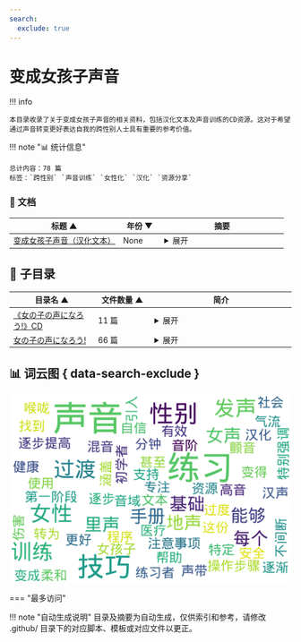 ```yaml
---
search:
  exclude: true
---
```


# 变成女孩子声音


!!! info

    本目录收录了关于变成女孩子声音的相关资料，包括汉化文本及声音训练的CD资源。这对于希望通过声音转变更好表达自我的跨性别人士具有重要的参考价值。



!!! note "📊 统计信息"

    总计内容：78 篇
    标签：`跨性别` `声音训练` `女性化` `汉化` `资源分享`



### 📄 文档

<table>
<thead><tr>
<th style="width: 40%" data-sortable="true" data-sort-direction="asc" data-sort-type="text">标题 ▲</th>
<th style="width: 15%" data-sortable="true" data-sort-direction="desc" data-sort-type="year">年份 ▼</th>
<th style="width: 45%">摘要</th>
</tr></thead>
<tbody>
<tr data-name="变成女孩子声音（汉化文本）" data-year="None" data-date="2024-12-13 05:32:01">
                <td><a href="变成女孩子声音（汉化文本）_page" class="md-button">变成女孩子声音（汉化文本）</a></td>
                <td class="year-cell">None</td>
                <td class="description-cell"><details markdown>
                    <summary>展开</summary>
                    <div class="description">
                        本文件是关于如何变得更像女性的声音训练手册，涵盖了多种阶段性练习的方法和技巧，旨在帮助跨性别女性在声音上实现更好的过渡。文件的内容从基础的练习程序开始，包括地声和里声的基础发声，逐步过渡到更复杂的技巧，如声音的混音、创造特定类型的女声，甚至包括颤音与汉声的练习。每个阶段都有具体的操作步骤、注意事项和练习建议，强调发声技巧的正确性和安全性。

文中提到，初学者在第一阶段应专注于20分钟的不间断练习，并通过逐步提高自己的音域来发展气嗓。之后，逐渐引入里声的练习，以增强声音的柔和度与高音的呈现。每个阶段都有详细的建议，例如如何进行音阶练习、声带与气流的控制等，确保练习者能够有效且安全地提升其声音。

文件还特别强调喉咙健康的重要性，以防止声音训练中的过度使用导致的伤害。通过这份手册，跨性别女性能够掌握从地声转为里声的技巧，并且在声音的表现上找到自信。
                        <br>年份：None
                        <br>收录日期：2024-12-13 05:32:01
                    </div>
                </details></td>
            </tr>
</tbody>
</table>


## 📁 子目录

<table>
<thead><tr>
<th style="width: 30%" data-sortable="true" data-sort-direction="asc" data-sort-type="text">目录名 ▲</th>
<th style="width: 20%" data-sortable="true" data-sort-direction="asc" data-sort-type="text">文件数量 ▲</th>
<th style="width: 50%">简介</th>
</tr></thead>
<tbody>
<tr data-name="《女の子の声になろう!》CD" data-count="11" data-date="0000-00-00">
                <td><a href="《女の子の声になろう!》CD" class="md-button">《女の子の声になろう!》CD</a></td>
                <td class="count-cell">11 篇</td>
                <td class="description-cell"><details markdown>
                    <summary>展开</summary>
                    <div class="description">
                        这是一个介绍如何通过声音训练变成女孩子声音的音频资料，包含了一张名为《女の子の声になろう!》的CD，主要针对希望在声音上进行过渡的跨性别者，提供相关的练习和指导。
                        <br>文件数量：11 篇
                    </div>
                </details></td>
            </tr>
<tr data-name="女の子の声になろう!" data-count="66" data-date="0000-00-00">
                <td><a href="女の子の声になろう!" class="md-button">女の子の声になろう!</a></td>
                <td class="count-cell">66 篇</td>
                <td class="description-cell"><details markdown>
                    <summary>展开</summary>
                    <div class="description">
                        本目录收录了关于跨性别者声音转变的资源，尤其是提升女性化声音的技巧与经验分享。这些文件包括各种阶段的声音练习和技巧，以帮助跨性别女性实现声音上的过渡。
                        <br>文件数量：66 篇
                    </div>
                </details></td>
            </tr>
</tbody>
</table>


## 📊 词云图 { data-search-exclude }

![词云图](abstracts_wordcloud.png)


<script>
const sortFunctions = {
    year: (a, b, direction) => {
        a = a === '未知' ? '0000' : a;
        b = b === '未知' ? '0000' : b;
        return direction === 'desc' ? b.localeCompare(a) : a.localeCompare(b);
    },
    count: (a, b, direction) => {
        const aNum = parseInt(a.match(/\d+/)?.[0] || '0');
        const bNum = parseInt(b.match(/\d+/)?.[0] || '0');
        return direction === 'desc' ? bNum - aNum : aNum - bNum;
    },
    text: (a, b, direction) => {
        return direction === 'desc' 
            ? b.localeCompare(a, 'zh-CN') 
            : a.localeCompare(b, 'zh-CN');
    }
};

document.addEventListener('DOMContentLoaded', function() {
    document.querySelectorAll('th[data-sortable="true"]').forEach(th => {
        th.style.cursor = 'pointer';
        th.addEventListener('click', () => sortTable(th));
        
        if (th.getAttribute('data-sort-direction')) {
            sortTable(th, true);
        }
    });
});

function sortTable(th, isInitial = false) {
    const table = th.closest('table');
    const tbody = table.querySelector('tbody');
    const colIndex = Array.from(th.parentNode.children).indexOf(th);
    
    // Store original rows with their sort values
    const rowsWithValues = Array.from(tbody.querySelectorAll('tr')).map(row => ({
        element: row,
        value: row.children[colIndex].textContent.trim(),
        html: row.innerHTML
    }));
    
    // Toggle or set initial sort direction
    const currentDirection = th.getAttribute('data-sort-direction');
    const direction = isInitial ? currentDirection : (currentDirection === 'desc' ? 'asc' : 'desc');
    
    // Update sort indicators
    th.closest('tr').querySelectorAll('th').forEach(header => {
        if (header !== th) {
            header.textContent = header.textContent.replace(/ [▼▲]$/, '');
            header.removeAttribute('data-sort-direction');
        }
    });
    
    th.textContent = th.textContent.replace(/ [▼▲]$/, '') + (direction === 'desc' ? ' ▼' : ' ▲');
    th.setAttribute('data-sort-direction', direction);
    
    // Get sort function based on column type
    const sortType = th.getAttribute('data-sort-type') || 'text';
    const sortFn = sortFunctions[sortType] || sortFunctions.text;
    
    // Sort rows
    rowsWithValues.sort((a, b) => sortFn(a.value, b.value, direction));
    
    // Clear and rebuild tbody
    tbody.innerHTML = '';
    rowsWithValues.forEach(row => {
        const tr = document.createElement('tr');
        tr.innerHTML = row.html;
        tbody.appendChild(tr);
    });
}

</script>
 

<div class="grid" markdown>

=== "最多访问"



</div>


!!! note "自动生成说明"
    目录及摘要为自动生成，仅供索引和参考，请修改 .github/ 目录下的对应脚本、模板或对应文件以更正。
